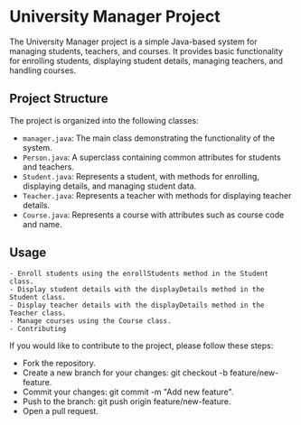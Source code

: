 # University Manager Project

The University Manager project is a simple Java-based system for managing students, teachers, and courses. It provides basic functionality for enrolling students, displaying student details, managing teachers, and handling courses.

## Project Structure

The project is organized into the following classes:

- `manager.java`: The main class demonstrating the functionality of the system.
- `Person.java`: A superclass containing common attributes for students and teachers.
- `Student.java`: Represents a student, with methods for enrolling, displaying details, and managing student data.
- `Teacher.java`: Represents a teacher with methods for displaying teacher details.
- `Course.java`: Represents a course with attributes such as course code and name.

## Usage
    - Enroll students using the enrollStudents method in the Student class.
    - Display student details with the displayDetails method in the Student class.
    - Display teacher details with the displayDetails method in the Teacher class.
    - Manage courses using the Course class.
    - Contributing
    
If you would like to contribute to the project, please follow these steps:
- Fork the repository.
- Create a new branch for your changes: git checkout -b feature/new-feature.
- Commit your changes: git commit -m "Add new feature".
- Push to the branch: git push origin feature/new-feature.
- Open a pull request.